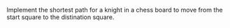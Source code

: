 Implement the shortest path for a knight in a chess board to move from the start square to the distination square.